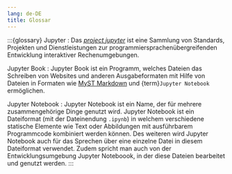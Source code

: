 ```yaml
---
lang: de-DE
title: Glossar
---
```

:::{glossary}
Jupyter
: Das [_project jupyter_](https://jupyter.org) ist eine Sammlung von Standards, Projekten und Dienstleistungen zur programmiersprachenübergreifenden Entwicklung interaktiver Rechenumgebungen.

Jupyter Book
: Jupyter Book ist ein Programm, welches Dateien das Schreiben von Websites und anderen Ausgabeformaten mit Hilfe von Dateien in Formaten wie [MyST Markdown](https://mystmd.org) und {term}`Jupyter Notebook` ermöglichen.

Jupyter Notebook
: Jupyter Notebook ist ein Name, der für mehrere zusammengehörige Dinge genutzt wird. Jupyter Notebook ist ein Dateiformat (mit der Dateinendung `.ipynb`) in welchem verschiedene statische Elemente wie Text oder Abbildungen mit ausführbarem Programmcode kombiniert werden können. Des weiteren wird Jupyter Notebook auch für das Sprechen über eine einzelne Datei in diesem Dateiformat verwendet. Zudem spricht man auch von der Entwicklungsumgebung Jupyter Noteboook, in der diese Dateien bearbeitet und genutzt werden.
:::